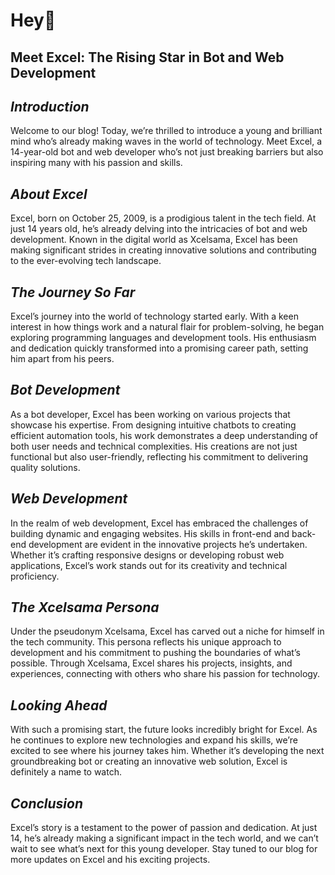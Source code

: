 
# Hey👋 

## Meet Excel: The Rising Star in Bot and Web Development

## *Introduction*

Welcome to our blog! Today, we’re thrilled to introduce a young and brilliant mind who’s already making waves in the world of technology. Meet Excel, a 14-year-old bot and web developer who’s not just breaking barriers but also inspiring many with his passion and skills.

## *About Excel*

Excel, born on October 25, 2009, is a prodigious talent in the tech field. At just 14 years old, he’s already delving into the intricacies of bot and web development. Known in the digital world as Xcelsama, Excel has been making significant strides in creating innovative solutions and contributing to the ever-evolving tech landscape.

## *The Journey So Far*

Excel’s journey into the world of technology started early. With a keen interest in how things work and a natural flair for problem-solving, he began exploring programming languages and development tools. His enthusiasm and dedication quickly transformed into a promising career path, setting him apart from his peers.

## *Bot Development*

As a bot developer, Excel has been working on various projects that showcase his expertise. From designing intuitive chatbots to creating efficient automation tools, his work demonstrates a deep understanding of both user needs and technical complexities. His creations are not just functional but also user-friendly, reflecting his commitment to delivering quality solutions.

## *Web Development*

In the realm of web development, Excel has embraced the challenges of building dynamic and engaging websites. His skills in front-end and back-end development are evident in the innovative projects he’s undertaken. Whether it’s crafting responsive designs or developing robust web applications, Excel’s work stands out for its creativity and technical proficiency.

## *The Xcelsama Persona*

Under the pseudonym Xcelsama, Excel has carved out a niche for himself in the tech community. This persona reflects his unique approach to development and his commitment to pushing the boundaries of what’s possible. Through Xcelsama, Excel shares his projects, insights, and experiences, connecting with others who share his passion for technology.

## *Looking Ahead*

With such a promising start, the future looks incredibly bright for Excel. As he continues to explore new technologies and expand his skills, we’re excited to see where his journey takes him. Whether it’s developing the next groundbreaking bot or creating an innovative web solution, Excel is definitely a name to watch.

## *Conclusion*

Excel’s story is a testament to the power of passion and dedication. At just 14, he’s already making a significant impact in the tech world, and we can’t wait to see what’s next for this young developer. Stay tuned to our blog for more updates on Excel and his exciting projects.